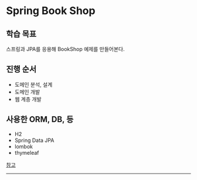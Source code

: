 Spring Book Shop
================

## 학습 목표
스프링과 JPA를 응용해 BookShop 예제를 만들어본다.

## 진행 순서
* 도메인 분석, 설계
* 도메인 개발
* 웹 계층 개발

## 사용한 ORM, DB, 등
* H2
* Spring Data JPA
* lombok
* thymeleaf

[참고](https://www.inflearn.com/course/스프링부트-JPA-활용-1/)

---------------------